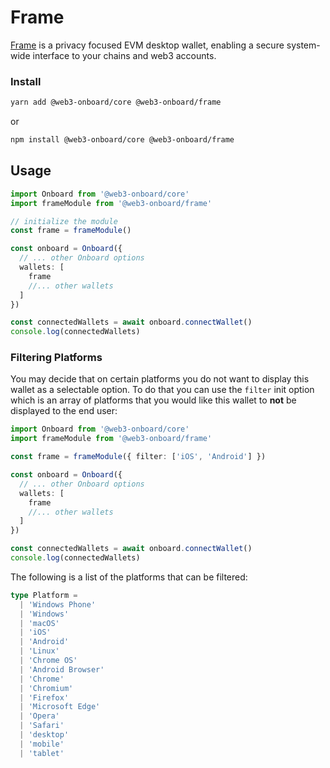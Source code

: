 # Frame

[Frame](https://frame.sh/) is a privacy focused EVM desktop wallet, enabling a secure system-wide interface to your chains and web3 accounts.

### Install

```sh copy
yarn add @web3-onboard/core @web3-onboard/frame
```

or

```sh copy
npm install @web3-onboard/core @web3-onboard/frame
```

## Usage

```typescript
import Onboard from '@web3-onboard/core'
import frameModule from '@web3-onboard/frame'

// initialize the module
const frame = frameModule()

const onboard = Onboard({
  // ... other Onboard options
  wallets: [
    frame
    //... other wallets
  ]
})

const connectedWallets = await onboard.connectWallet()
console.log(connectedWallets)
```

### Filtering Platforms

You may decide that on certain platforms you do not want to display this wallet as a selectable option. To do that you can use the `filter` init option which is an array of platforms that you would like this wallet to **not** be displayed to the end user:

```typescript
import Onboard from '@web3-onboard/core'
import frameModule from '@web3-onboard/frame'

const frame = frameModule({ filter: ['iOS', 'Android'] })

const onboard = Onboard({
  // ... other Onboard options
  wallets: [
    frame
    //... other wallets
  ]
})

const connectedWallets = await onboard.connectWallet()
console.log(connectedWallets)
```

The following is a list of the platforms that can be filtered:

```typescript
type Platform =
  | 'Windows Phone'
  | 'Windows'
  | 'macOS'
  | 'iOS'
  | 'Android'
  | 'Linux'
  | 'Chrome OS'
  | 'Android Browser'
  | 'Chrome'
  | 'Chromium'
  | 'Firefox'
  | 'Microsoft Edge'
  | 'Opera'
  | 'Safari'
  | 'desktop'
  | 'mobile'
  | 'tablet'
```
